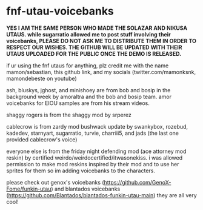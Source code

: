 # fnf-utau-voicebanks

**YES I AM THE SAME PERSON WHO MADE THE SOLAZAR AND NIKUSA UTAUS. while sugarratio allowed me to post stuff involving their voicebanks, PLEASE DO NOT ASK ME TO DISTRIBUTE THEM IN ORDER TO RESPECT OUR WISHES. THE GITHUB WILL BE UPDATED WITH THEIR UTAUS UPLOADED FOR THE PUBLIC ONCE THE DEMO IS RELEASED.**

if ur using the fnf utaus for anything, plz credit me with the name mamon/sebastian, this github link, and my socials (twitter.com/mamonksnk, mamondebeste on youtube)

ash, bluskys, jghost, and minishoey are from bob and bosip in the background week by amoraltra and the bob and bosip team. amor voicebanks for EIOU samples are from his stream videos.

shaggy rogers is from the shaggy mod by srperez

cablecrow is from zardy mod bushwack update by swankybox, rozebud, kadedev, starnyart, sugarratio, turvie, charriii5, and jads (the last one provided cablecrow's voice)

everyone else is from the friday night defending mod (ace attorney mod reskin) by certified weirdo/weirdocertified/itwasonekiss. i was allowed permission to make mod reskins inspired by their mod and to use her sprites for them so im adding voicebanks to the characters.

please check out genox's voicebanks (https://github.com/GenoX-Fome/funkin-utau) and blantados voicebanks (https://github.com/Blantados/blantados-funkin-utau-main) they are all very cool!
